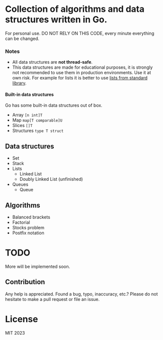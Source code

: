 # Collection of algorithms and data structures written in Go.

For personal use. DO NOT RELY ON THIS CODE, every minute everything can be
changed.

### Notes

* All data structures are **not thread-safe**.
* This data structures are made for educational purposes, it is strongly not
  recommended to use them in production environments. Use it at own risk. For
  example for lists it is better to use [lists from standard
  library](https://pkg.go.dev/container/list).

#### Built-in data structures

Go has some built-in data structures out of box.

* Array `[n int]T`
* Map `map[T comparable]U`
* Slices `[]T`
* Structures `type T struct`

## Data structures

* Set
* Stack
* Lists
    - Linked List
    - Doubly Linked List (unfinished)
* Queues
    - Queue

## Algorithms

* Balanced brackets
* Factorial
* Stocks problem
* Postfix notation

# TODO

More will be implemented soon.

## Contribution

Any help is appreciated. Found a bug, typo, inaccuracy, etc.? Please do not
hesitate to make a pull request or file an issue.

# License

MIT 2023
